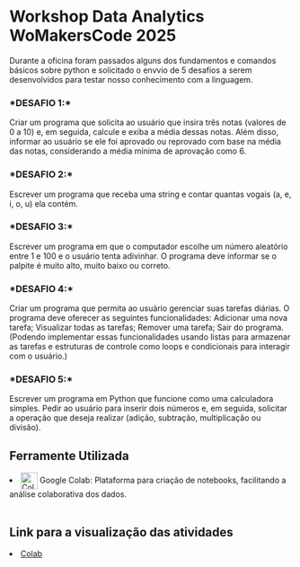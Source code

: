 <h1>Workshop Data Analytics WoMakersCode 2025</h1>

<p>Durante a oficina foram passados alguns dos fundamentos e comandos básicos sobre python e solicitado o envvio de 5 desafios a serem desenvolvidos para testar nosso conhecimento com a linguagem.</p>

<h3>*DESAFIO 1:*</h3>
<p>Criar um programa que solicita ao usuário que insira três notas (valores de 0 a 10) e, em seguida, calcule e exiba a média dessas notas.
Além disso, informar ao usuário se ele foi aprovado ou reprovado com base na média das notas, considerando a média mínima de aprovação como 6.</p>

<h3>*DESAFIO 2:*</h3>
<p>Escrever um programa que receba uma string e contar quantas vogais (a, e, i, o, u) ela contém.</p>

<h3>*DESAFIO 3:*</h3>
<p>Escrever um programa em que o computador escolhe um número aleatório entre 1 e 100 e o usuário tenta adivinhar. O programa deve informar se o palpite é muito alto, muito baixo ou correto.</p>

<h3>*DESAFIO 4:*</h3>
<p>Criar um programa que permita ao usuário gerenciar suas tarefas diárias. O programa deve oferecer as seguintes funcionalidades:
Adicionar uma nova tarefa;
Visualizar todas as tarefas;
Remover uma tarefa;
Sair do programa.
(Podendo implementar essas funcionalidades usando listas para armazenar as tarefas e estruturas de controle como loops e condicionais para interagir com o usuário.)</p>

<h3>*DESAFIO 5:*</h3>
<p>Escrever um programa em Python que funcione como uma calculadora simples. Pedir ao usuário para inserir dois números e, em seguida, solicitar a operação que deseja realizar (adição, subtração, multiplicação ou divisão).</p>

<h2>Ferramente Utilizada</h2>
 <li><img align="center" alt="Colab" height="30" width="30" src="https://i.namu.wiki/i/zKS7LsOc2A4ZZR64XnAm8S88HbszoXQPH_T7CY3KFwfwJtemXQwc4Nu3tx5GavmyG-wmgcKs_PfqYbY8xg3iow.webp"> Google Colab: Plataforma para criação de notebooks, facilitando a análise colaborativa dos dados.</li><br>


 <h2>Link para a visualização das atividades</h2>
  <li><a href="https://colab.research.google.com/drive/1EIYAervAPsSatxZDP8mr25eRroggsd-0?usp=sharing" target="_blank">Colab</a></li>
